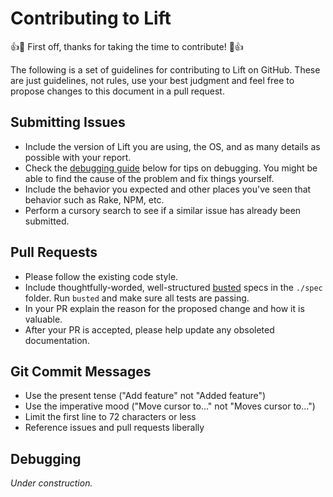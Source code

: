 # Contributing to Lift

:+1::tada: First off, thanks for taking the time to contribute! :tada::+1:

The following is a set of guidelines for contributing to Lift on GitHub.
These are just guidelines, not rules, use your best judgment and feel free to
propose changes to this document in a pull request.

## Submitting Issues

* Include the version of Lift you are using, the OS, and as many details as
  possible with your report.
* Check the [debugging guide](#debugging) below for tips on debugging.
  You might be able to find the cause of the problem and fix things yourself.
* Include the behavior you expected and other places you've seen that behavior
  such as Rake, NPM, etc.
* Perform a cursory search to see if a similar issue has already been submitted.

## Pull Requests

* Please follow the existing code style.
* Include thoughtfully-worded, well-structured [busted] specs in the `./spec`
  folder. Run `busted` and make sure all tests are passing.
* In your PR explain the reason for the proposed change and how it is valuable.
* After your PR is accepted, please help update any obsoleted documentation.

## Git Commit Messages

* Use the present tense ("Add feature" not "Added feature")
* Use the imperative mood ("Move cursor to..." not "Moves cursor to...")
* Limit the first line to 72 characters or less
* Reference issues and pull requests liberally

## Debugging

_Under construction._

[busted]: http://olivinelabs.com/busted
